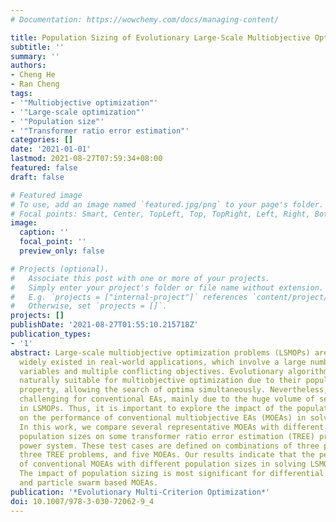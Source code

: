 ```yaml
---
# Documentation: https://wowchemy.com/docs/managing-content/

title: Population Sizing of Evolutionary Large-Scale Multiobjective Optimization
subtitle: ''
summary: ''
authors:
- Cheng He
- Ran Cheng
tags:
- '"Multiobjective optimization"'
- '"Large-scale optimization"'
- '"Population size"'
- '"Transformer ratio error estimation"'
categories: []
date: '2021-01-01'
lastmod: 2021-08-27T07:59:34+08:00
featured: false
draft: false

# Featured image
# To use, add an image named `featured.jpg/png` to your page's folder.
# Focal points: Smart, Center, TopLeft, Top, TopRight, Left, Right, BottomLeft, Bottom, BottomRight.
image:
  caption: ''
  focal_point: ''
  preview_only: false

# Projects (optional).
#   Associate this post with one or more of your projects.
#   Simply enter your project's folder or file name without extension.
#   E.g. `projects = ["internal-project"]` references `content/project/deep-learning/index.md`.
#   Otherwise, set `projects = []`.
projects: []
publishDate: '2021-08-27T01:55:10.215718Z'
publication_types:
- '1'
abstract: Large-scale multiobjective optimization problems (LSMOPs) are emerging and
  widely existed in real-world applications, which involve a large number of decision
  variables and multiple conflicting objectives. Evolutionary algorithms (EAs) are
  naturally suitable for multiobjective optimization due to their population-based
  property, allowing the search of optima simultaneously. Nevertheless, LSMOPs are
  challenging for conventional EAs, mainly due to the huge volume of search space
  in LSMOPs. Thus, it is important to explore the impact of the population sizing
  on the performance of conventional multiobjective EAs (MOEAs) in solving LSMOPs.
  In this work, we compare several representative MOEAs with different settings of
  population sizes on some transformer ratio error estimation (TREE) problems in the
  power system. These test cases are defined on combinations of three population sizes,
  three TREE problems, and five MOEAs. Our results indicate that the performances
  of conventional MOEAs with different population sizes in solving LSMOPs are different.
  The impact of population sizing is most significant for differential evolution based
  and particle swarm based MOEAs.
publication: '*Evolutionary Multi-Criterion Optimization*'
doi: 10.1007/978-3-030-72062-9_4
---
```

